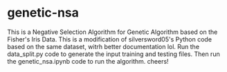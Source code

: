 # genetic-nsa
This is a Negative Selection Algorithm for Genetic Algorithm based on the Fisher's Iris Data. This is a modification of  silversword05's Python code based on the same dataset, witrh better documentation lol.
Run the data_split.py code to generate the input training and testing files. Then run the genetic_nsa.ipynb code to run the algorithm.
cheers!
